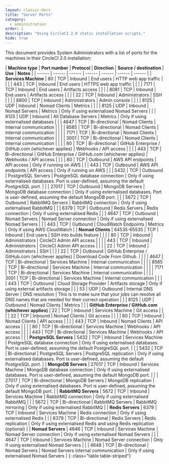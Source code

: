 ```yaml
---
layout: classic-docs
title: "Server Ports"
category:
  - administration
order: 1
description: "Using CircleCI 2.0 static installation scripts."
hide: true
---
```

This document provides System Administrators with a list of ports for the machines in their CircleCI 2.0 installation:

| **Machine type** | **Port number** | **Protocol** | **Direction** | **Source / destination** | **Use** | **Notes** | | \---\--- | \---\--- | \---\--- | \---\--- | \---\--- | \---\--- | \---\--- | | **Services Machine** | 80 | TCP | Inbound | End users | HTTP web app traffic | | | | 443 | TCP | Inbound | End users | HTTPS web app traffic | | | | 7171 | TCP | Inbound | End users | Artifacts access | | | | 8081 | TCP | Inbound | End users | Artifacts access | | | | 22 | TCP | Inbound | Administrators | SSH | | | | 8800 | TCP | Inbound | Administrators | Admin console | | | | 8125 | UDP | Inbound | Nomad Clients | Metrics | | | | 8125 | UDP | Inbound | Nomad Servers | Metrics | Only if using externalised Nomad Servers | | | 8125 | UDP | Inbound | All Database Servers | Metrics | Only if using externalised databases | | | 4647 | TCP | Bi-directional | Nomad Clients | Internal communication | | | | 8585 | TCP | Bi-directional | Nomad Clients | Internal communication | | | | 7171 | TCP | Bi-directional | Nomad Clients | Internal communication | | | | 3001 | TCP | Bi-directional | Nomad Clients | Internal communication | | | | 80 | TCP | Bi-directional | GitHub Enterprise / GitHub.com (whichever applies) | Webhooks / API access | | | | 443 | TCP | Bi-directional | GitHub Enterprise / GitHub.com (whichever applies) | Webhooks / API access | | | | 80 | TCP | Outbound | AWS API endpoints | API access | Only if running on AWS | | | 443 | TCP | Outbound | AWS API endpoints | API access | Only if running on AWS | | | 5432 | TCP | Outbound | PostgreSQL Servers | PostgreSQL database connection | Only if using externalised databases. Port is user-defined, assuming the default PostgreSQL port. | | | 27017 | TCP | Outbound | MongoDB Servers | MongoDB database connection | Only if using externalised databases. Port is user-defined, assuming the default MongoDB port. | | | 5672 | TCP | Outbound | RabbitMQ Servers | RabbitMQ connection | Only if using externalised RabbitMQ | | | 6379 | TCP | Outbound | Redis Servers | Redis connection | Only if using externalised Redis | | | 4647 | TCP | Outbound | Nomad Servers | Nomad Server connection | Only if using externalised Nomad Servers | | | 443 | TCP | Outbound | CloudWatch Endpoints | Metrics | Only if using AWS CloudWatch | | **Nomad Clients** | 64535-65535 | TCP | Inbound | End users | SSH into builds feature | | | | 80 | TCP | Inbound | Administrators | CircleCI Admin API access | | | | 443 | TCP | Inbound | Administrators | CircleCI Admin API access | | | | 22 | TCP | Inbound | Administrators | SSH | | | | 22 | TCP | Outbound | GitHub Enterprise / GitHub.com (whichever applies) | Download Code From Github. | | | | 4647 | TCP | Bi-directional | Services Machine | Internal communication | | | | 8585 | TCP | Bi-directional | Services Machine | Internal communication | | | | 7171 | TCP | Bi-directional | Services Machine | Internal communication | | | | 3001 | TCP | Bi-directional | Services Machine | Internal communication | | | | 443 | TCP | Outbound | Cloud Storage Provider | Artifacts storage | Only if using external artifacts storage | | | 53 | UDP | Outbound | Internal DNS Server | DNS resolution | This is to make sure that your jobs can resolve all DNS names that are needed for their correct operation | | | 8125 | UDP | Outbound | Nomad Clients | Metrics | | | **GitHub Enterprise / GitHub.com (whichever applies)** | 22 | TCP | Inbound | Services Machine | Git access | | | | 22 | TCP | Inbound | Nomad Clients | Git access | | | | 80 | TCP | Inbound | Nomad Clients | API access | | | | 443 | TCP | Inbound | Nomad Clients | API access | | | | 80 | TCP | Bi-directional | Services Machine | Webhooks / API access | | | | 443 | TCP | Bi-directional | Services Machine | Webhooks / API access | | | **PostgreSQL Servers** | 5432 | TCP | Inbound | Services Machine | PostgreSQL database connection | Only if using externalised databases. Port is user-defined, assuming the default PostgreSQL port. | | | 5432 | TCP | Bi-directional | PostgreSQL Servers | PostgreSQL replication | Only if using externalised databases. Port is user-defined, assuming the default PostgreSQL port. | | **MongoDB Servers** | 27017 | TCP | Inbound | Services Machine | MongoDB database connection | Only if using externalised databases. Port is user-defined, assuming the default MongoDB port. | | | 27017 | TCP | Bi-directional | MongoDB Servers | MongoDB replication | Only if using externalised databases. Port is user-defined, assuming the default MongoDB port. | | **RabbitMQ Servers** | 5672 | TCP | Inbound | Services Machine | RabbitMQ connection | Only if using externalised RabbitMQ | | | 5672 | TCP | Bi-directional | RabbitMQ Servers | RabbitMQ mirroring | Only if using externalised RabbitMQ | | **Redis Servers** | 6379 | TCP | Inbound | Services Machine | Redis connection | Only if using externalised Redis | | | 6379 | TCP | Bi-directional | Redis Servers | Redis replication | Only if using externalised Redis and using Redis replication (optional) | | **Nomad Servers** | 4646 | TCP | Inbound | Services Machine | Nomad Server connection | Only if using externalised Nomad Servers | | | 4647 | TCP | Inbound | Services Machine | Nomad Server connection | Only if using externalised Nomad Servers | | | 4648 | TCP | Bi-directional | Nomad Servers | Nomad Servers internal communication | Only if using externalised Nomad Servers | {: class="table table-striped"}